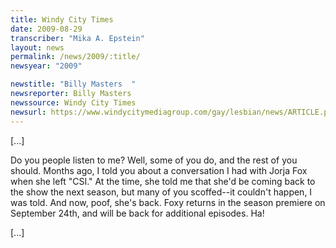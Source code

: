 ```yaml
---
title: Windy City Times
date: 2009-08-29
transcriber: "Mika A. Epstein"
layout: news
permalink: /news/2009/:title/
newsyear: "2009"

newstitle: "Billy Masters  "
newsreporter: Billy Masters
newssource: Windy City Times
newsurl: https://www.windycitymediagroup.com/gay/lesbian/news/ARTICLE.php?AID=21948
---
```


[...]

Do you people listen to me? Well, some of you do, and the rest of you should. Months ago, I told you about a conversation I had with Jorja Fox when she left "CSI." At the time, she told me that she'd be coming back to the show the next season, but many of you scoffed--it couldn't happen, I was told. And now, poof, she's back. Foxy returns in the season premiere on September 24th, and will be back for additional episodes. Ha!

[...]
